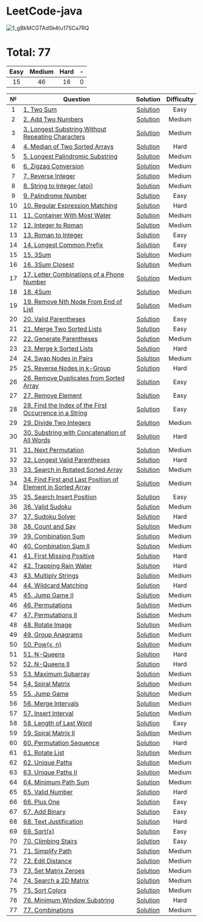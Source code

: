 # LeetCode-java
![1_gBkMCGTAdSk4tu17SCa7RQ](https://github.com/makc2299/LeetCode/assets/44743531/a6e7f076-c6b1-4e42-ada6-4676c0db9be2)


# Total: 77

|   Easy  |  Medium | Hard |  -  |
|:-------:|:-------:|:----:|:---:|
|   15     |    46    |  16   | 0   |


| № | Question | Solution | Difficulty |
|:----------:|------------------------------------------------------------------------------------------------------------------------------------------------------------|:---------------------------------------------------------------------------------------------------------------------------------:|:----------:|
| 1 | [1. Two Sum](https://leetcode.com/problems/two-sum/) | [Solution](https://github.com/makc2299/LeetCode/blob/master/src/main/java/array/TwoSum.java) | Easy |
| 2 | [2. Add Two Numbers](https://leetcode.com/problems/add-two-numbers/) | [Solution](https://github.com/makc2299/LeetCode/blob/master/src/main/java/linked_list/AddTwoNumbers.java) | Medium |
| 3 | [3. Longest Substring Without Repeating Characters](https://leetcode.com/problems/longest-substring-without-repeating-characters/) | [Solution](https://github.com/makc2299/LeetCode/blob/master/src/main/java/string/LongestSubstringWithoutRepeatingCharacters.java) | Medium |
| 4 | [4. Median of Two Sorted Arrays](https://leetcode.com/problems/median-of-two-sorted-arrays/) | [Solution](https://github.com/makc2299/LeetCode/blob/master/src/main/java/array/MedianOfTwoSortedArrays.java) | Hard |
| 5 | [5. Longest Palindromic Substring](https://leetcode.com/problems/longest-palindromic-substring/) | [Solution](https://github.com/makc2299/LeetCode/blob/master/src/main/java/string/LongestPalindromicSubstring.java) | Medium |
| 6 | [6. Zigzag Conversion](https://leetcode.com/problems/zigzag-conversion/) | [Solution](https://github.com/makc2299/LeetCode/blob/master/src/main/java/ZigzagConversion.java) | Medium |
| 7 | [7. Reverse Integer](https://leetcode.com/problems/reverse-integer/) | [Solution](https://github.com/makc2299/LeetCode/blob/master/src/main/java/ReverseInteger.java) | Medium |
| 8 | [8. String to Integer (atoi)](https://leetcode.com/problems/string-to-integer-atoi/) | [Solution](https://github.com/makc2299/LeetCode/blob/master/src/main/java/string/StringToIntegerAtoi.java) | Medium |
| 9 | [9. Palindrome Number](https://leetcode.com/problems/palindrome-number/) | [Solution](https://github.com/makc2299/LeetCode/blob/master/src/main/java/PalindromeNumber.java) | Easy |
| 10 | [10. Regular Expression Matching](https://leetcode.com/problems/regular-expression-matching/) | [Solution](https://github.com/makc2299/LeetCode/blob/master/src/main/java/dynamic_programming/RegularExpressionMatching.java) | Hard |
| 11 | [11. Container With Most Water](https://leetcode.com/problems/container-with-most-water/) | [Solution](https://github.com/makc2299/LeetCode/blob/master/src/main/java/ContainerWithMostWater.java) | Medium |
| 12 | [12. Integer to Roman](https://leetcode.com/problems/integer-to-roman/) | [Solution](https://github.com/makc2299/LeetCode/blob/master/src/main/java/IntegerToRoman.java) | Medium |
| 13 | [13. Roman to Integer](https://leetcode.com/problems/roman-to-integer/) | [Solution](https://github.com/makc2299/LeetCode/blob/master/src/main/java/RomanToInteger.java) | Easy |
| 14 | [14. Longest Common Prefix](https://leetcode.com/problems/longest-common-prefix/) | [Solution](https://github.com/makc2299/LeetCode/blob/master/src/main/java/string/LongestCommonPrefix.java) | Easy |
| 15 | [15. 3Sum](https://leetcode.com/problems/3sum/) | [Solution](https://github.com/makc2299/LeetCode/blob/master/src/main/java/array/ThreeSum.java) | Medium |
| 16 | [16. 3Sum Closest](https://leetcode.com/problems/3sum-closest/) | [Solution](https://github.com/makc2299/LeetCode/blob/master/src/main/java/array/ThreeSumClosest.java) | Medium |
| 17 | [17. Letter Combinations of a Phone Number](https://leetcode.com/problems/letter-combinations-of-a-phone-number/) | [Solution](https://github.com/makc2299/LeetCode/blob/master/src/main/java/math/LetterCombinationsOfAPhoneNumber.java) | Medium |
| 18 | [18. 4Sum](https://leetcode.com/problems/4sum/) | [Solution](https://github.com/makc2299/LeetCode/blob/master/src/main/java/array/FourSum.java) | Medium |
| 19 | [19. Remove Nth Node From End of List](https://leetcode.com/problems/remove-nth-node-from-end-of-list/) | [Solution](https://github.com/makc2299/LeetCode/blob/master/src/main/java/linked_list/RemoveNthNodeFromEndOfList.java) | Medium |
| 20 | [20. Valid Parentheses](https://leetcode.com/problems/valid-parentheses/) | [Solution](https://github.com/makc2299/LeetCode/blob/master/src/main/java/ValidParentheses.java) | Easy |
| 21 | [21. Merge Two Sorted Lists](https://leetcode.com/problems/merge-two-sorted-lists/) | [Solution](https://github.com/makc2299/LeetCode/blob/master/src/main/java/linked_list/MergeTwoSortedLists.java) | Easy |
| 22 | [22. Generate Parentheses](https://leetcode.com/problems/generate-parentheses/) | [Solution](https://github.com/makc2299/LeetCode/blob/master/src/main/java/GenerateParentheses.java) | Medium |
| 23 | [23. Merge k Sorted Lists](https://leetcode.com/problems/merge-k-sorted-lists/) | [Solution](https://github.com/makc2299/LeetCode/blob/master/src/main/java/linked_list/MergeKSortedLists.java) | Hard |
| 24 | [24. Swap Nodes in Pairs](https://leetcode.com/problems/swap-nodes-in-pairs/) | [Solution](https://github.com/makc2299/LeetCode/blob/master/src/main/java/linked_list/SwapNodesInPairs.java) | Medium |
| 25 | [25. Reverse Nodes in k-Group](https://leetcode.com/problems/reverse-nodes-in-k-group/) | [Solution](https://github.com/makc2299/LeetCode/blob/master/src/main/java/linked_list/ReverseNodesInKGroup.java) | Hard |
| 26 | [26. Remove Duplicates from Sorted Array](https://leetcode.com/problems/remove-duplicates-from-sorted-array/) | [Solution](https://github.com/makc2299/LeetCode/blob/master/src/main/java/array/RemoveDuplicatesFromSortedArray.java) | Easy |
| 27 | [27. Remove Element](https://leetcode.com/problems/remove-element/) | [Solution](https://github.com/makc2299/LeetCode/blob/master/src/main/java/array/RemoveElement.java) | Easy |
| 28 | [28. Find the Index of the First Occurrence in a String](https://leetcode.com/problems/find-the-index-of-the-first-occurrence-in-a-string/) | [Solution](https://github.com/makc2299/LeetCode/blob/master/src/main/java/string/FindTheIndexOfTheFirstOccurrenceInAString.java) | Easy |
| 29 | [29. Divide Two Integers](https://leetcode.com/problems/divide-two-integers/) | [Solution](https://github.com/makc2299/LeetCode/blob/master/src/main/java/math/DivideTwoIntegers.java) | Medium |
| 30 | [30. Substring with Concatenation of All Words](https://leetcode.com/problems/substring-with-concatenation-of-all-words/) | [Solution](https://github.com/makc2299/LeetCode/blob/master/src/main/java/SubstringWithConcatenationOfAllWords.java) | Hard |
| 31 | [31. Next Permutation](https://leetcode.com/problems/next-permutation/) | [Solution](https://github.com/makc2299/LeetCode/blob/master/src/main/java/NextPermutation.java) | Medium |
| 32 | [32. Longest Valid Parentheses](https://leetcode.com/problems/longest-valid-parentheses/) | [Solution](https://github.com/makc2299/LeetCode/blob/master/src/main/java/LongestValidParentheses.java) | Hard |
| 33 | [33. Search in Rotated Sorted Array](https://leetcode.com/problems/search-in-rotated-sorted-array/) | [Solution](https://github.com/makc2299/LeetCode/blob/master/src/main/java/array/SearchInRotatedSortedArray.java) | Medium |
| 34 | [34. Find First and Last Position of Element in Sorted Array](https://leetcode.com/problems/find-first-and-last-position-of-element-in-sorted-array/) | [Solution](https://github.com/makc2299/LeetCode/blob/master/src/main/java/array/FindFirstAndLastPositionOfElementInSortedArray.java) | Medium |
| 35 | [35. Search Insert Position](https://leetcode.com/problems/search-insert-position/) | [Solution](https://github.com/makc2299/LeetCode/blob/master/src/main/java/array/SearchInsertPosition.java) | Easy |
| 36 | [36. Valid Sudoku](https://leetcode.com/problems/valid-sudoku/) | [Solution](https://github.com/makc2299/LeetCode/blob/master/src/main/java/ValidSudoku.java) | Medium |
| 37 | [37. Sudoku Solver](https://leetcode.com/problems/sudoku-solver/) | [Solution](https://github.com/makc2299/LeetCode/blob/master/src/main/java/backtracking/SudokuSolver.java) | Hard |
| 38 | [38. Count and Say](https://leetcode.com/problems/count-and-say/) | [Solution](https://github.com/makc2299/LeetCode/blob/master/src/main/java/CountAndSay.java) | Medium |
| 39 | [39. Combination Sum](https://leetcode.com/problems/combination-sum/) | [Solution](https://github.com/makc2299/LeetCode/blob/master/src/main/java/math/CombinationSum.java) | Medium |
| 40 | [40. Combination Sum II](https://leetcode.com/problems/combination-sum-ii/) | [Solution](https://github.com/makc2299/LeetCode/blob/master/src/main/java/math/CombinationSumII.java) | Medium |
| 41 | [41. First Missing Positive](https://leetcode.com/problems/first-missing-positive/) | [Solution](https://github.com/makc2299/LeetCode/blob/master/src/main/java/FirstMissingPositive.java) | Hard |
| 42 | [42. Trapping Rain Water](https://leetcode.com/problems/trapping-rain-water/) | [Solution](https://github.com/makc2299/LeetCode/blob/master/src/main/java/TrappingRainWater.java) | Hard |
| 43 | [43. Multiply Strings](https://leetcode.com/problems/multiply-strings/) | [Solution](https://github.com/makc2299/LeetCode/blob/master/src/main/java/math/MultiplyStrings.java) | Medium |
| 44 | [44. Wildcard Matching](https://leetcode.com/problems/wildcard-matching/) | [Solution](https://github.com/makc2299/LeetCode/blob/master/src/main/java/dynamic_programming/WildcardMatching.java) | Hard |
| 45 | [45. Jump Game II](https://leetcode.com/problems/jump-game-ii/) | [Solution](https://github.com/makc2299/LeetCode/blob/master/src/main/java/JumpGameII.java) | Medium |
| 46 | [46. Permutations](https://leetcode.com/problems/) | [Solution](https://github.com/makc2299/LeetCode/blob/master/src/main/java/math/Permutations.java) | Medium |
| 47 | [47. Permutations II](https://leetcode.com/problems/permutations-ii/) | [Solution](https://github.com/makc2299/LeetCode/blob/master/src/main/java/math/PermutationsII.java) | Medium |
| 48 | [48. Rotate Image](https://leetcode.com/problems/rotate-image/) | [Solution](https://github.com/makc2299/LeetCode/blob/master/src/main/java/math/RotateImage.java) | Medium |
| 49 | [49. Group Anagrams](https://leetcode.com/problems/group-anagrams/) | [Solution](https://github.com/makc2299/LeetCode/blob/master/src/main/java/GroupAnagrams.java) | Medium |
| 50 | [50. Pow(x, n)](https://leetcode.com/problems/powx-n/) | [Solution](https://github.com/makc2299/LeetCode/blob/master/src/main/java/math/PowXN.java) | Medium |
| 51 | [51. N-Queens](https://leetcode.com/problems/n-queens/) | [Solution](https://github.com/makc2299/LeetCode/blob/master/src/main/java/NQueens.java) | Hard |
| 52 | [52. N-Queens II](https://leetcode.com/problems/n-queens-ii/) | [Solution](https://github.com/makc2299/LeetCode/blob/master/src/main/java/NQueensII.java) | Hard |
| 53 | [53. Maximum Subarray](https://leetcode.com/problems/maximum-subarray/) | [Solution](https://github.com/makc2299/LeetCode/blob/master/src/main/java/dynamic_programming/MaximumSubarray.java) | Medium |
| 54 | [54. Spiral Matrix](https://leetcode.com/problems/spiral-matrix/) | [Solution](https://github.com/makc2299/LeetCode/blob/master/src/main/java/array/SpiralMatrix.java) | Medium |
| 55 | [55. Jump Game](https://leetcode.com/problems/jump-game/) | [Solution](https://github.com/makc2299/LeetCode/blob/master/src/main/java/JumpGame.java) | Medium |
| 56 | [56. Merge Intervals](https://leetcode.com/problems/merge-intervals/) | [Solution](https://github.com/makc2299/LeetCode/blob/master/src/main/java/MergeIntervals.java) | Medium |
| 57 | [57. Insert Interval](https://leetcode.com/problems/insert-interval/) | [Solution](https://github.com/makc2299/LeetCode/blob/master/src/main/java/array/InsertInterval.java) | Medium |
| 58 | [58. Length of Last Word](https://leetcode.com/problems/length-of-last-word/) | [Solution](https://github.com/makc2299/LeetCode/blob/master/src/main/java/string/LengthOfLastWord.java) | Easy |
| 59 | [59. Spiral Matrix II](https://leetcode.com/problems/spiral-matrix-ii/) | [Solution](https://github.com/makc2299/LeetCode/blob/master/src/main/java/array/SpiralMatrixII.java) | Medium |
| 60 | [60. Permutation Sequence](https://leetcode.com/problems/permutation-sequence/) | [Solution](https://github.com/makc2299/LeetCode/blob/master/src/main/java/math/PermutationSequence.java) | Hard |
| 61 | [61. Rotate List](https://leetcode.com/problems/rotate-list/) | [Solution](https://github.com/makc2299/LeetCode/blob/master/src/main/java/linked_list/RotateList.java) | Medium |
| 62 | [62. Unique Paths](https://leetcode.com/problems/unique-paths/) | [Solution](https://github.com/makc2299/LeetCode/blob/master/src/main/java/dynamic_programming/UniquePaths.java) | Medium |
| 63 | [63. Unique Paths II](https://leetcode.com/problems/unique-paths-ii/) | [Solution](https://github.com/makc2299/LeetCode/blob/master/src/main/java/dynamic_programming/UniquePathsII.java) | Medium |
| 64 | [64. Minimum Path Sum](https://leetcode.com/problems/minimum-path-sum/) | [Solution](https://github.com/makc2299/LeetCode/blob/master/src/main/java/dynamic_programming/MinimumPathSum.java) | Medium |
| 65 | [65. Valid Number](https://leetcode.com/problems/valid-number/) | [Solution](https://github.com/makc2299/LeetCode/blob/master/src/main/java/string/ValidNumber.java) | Hard |
| 66 | [66. Plus One](https://leetcode.com/problems/plus-one/) | [Solution](https://github.com/makc2299/LeetCode/blob/master/src/main/java/array/PlusOne.java) | Easy |
| 67 | [67. Add Binary](https://leetcode.com/problems/add-binary/) | [Solution](https://github.com/makc2299/LeetCode/blob/master/src/main/java/math/AddBinary.java) | Easy |
| 68 | [68. Text Justification](https://leetcode.com/problems/text-justification/) | [Solution](https://github.com/makc2299/LeetCode/blob/master/src/main/java/array/TextJustification.java) | Hard |
| 69 | [69. Sqrt(x)](https://leetcode.com/problems/sqrtx/) | [Solution](https://github.com/makc2299/LeetCode/blob/master/src/main/java/math/SqrtX.java) | Easy |
| 70 | [70. Climbing Stairs](https://leetcode.com/problems/climbing-stairs/) | [Solution](https://github.com/makc2299/LeetCode/blob/master/src/main/java/dynamic_programming/ClimbingStairs.java) | Easy |
| 71 | [71. Simplify Path](https://leetcode.com/problems/simplify-path/) | [Solution](https://github.com/makc2299/LeetCode/blob/master/src/main/java/string/SimplifyPath.java) | Medium |
| 72 | [72. Edit Distance](https://leetcode.com/problems/edit-distance/) | [Solution](https://github.com/makc2299/LeetCode/blob/master/src/main/java/dynamic_programming/EditDistance.java) | Medium |
| 73 | [73. Set Matrix Zeroes](https://leetcode.com/problems/set-matrix-zeroes/) | [Solution](https://github.com/makc2299/LeetCode/blob/master/src/main/java/array/SetMatrixZeroes.java) | Medium |
| 74 | [74. Search a 2D Matrix](https://leetcode.com/problems/search-a-2d-matrix/) | [Solution](https://github.com/makc2299/LeetCode/blob/master/src/main/java/array/SearchA2DMatrix.java) | Medium |
| 75 | [75. Sort Colors](https://leetcode.com/problems/sort-colors/) | [Solution](https://github.com/makc2299/LeetCode/blob/master/src/main/java/array/SortColors.java) | Medium |
| 76 | [76. Minimum Window Substring](https://leetcode.com/problems/minimum-window-substring/) | [Solution](https://github.com/makc2299/LeetCode/blob/master/src/main/java/string/MinimumWindowSubstring.java) | Hard |
| 77 | [77. Combinations](https://leetcode.com/problems/combinations/) | [Solution](https://github.com/makc2299/LeetCode/blob/master/src/main/java/backtracking/Combinations.java) | Medium |
